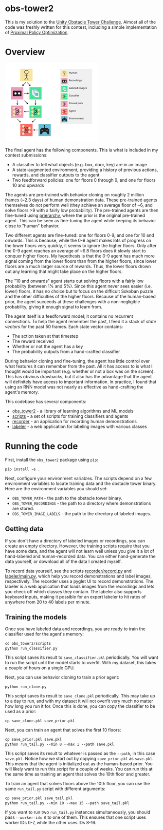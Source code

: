 # obs-tower2

This is my solution to the [Unity Obstacle Tower Challenge](https://www.aicrowd.com/challenges/unity-obstacle-tower-challenge). Almost all of the code was freshly written for this contest, including a simple implementation of [Proximal Policy Optimization](https://arxiv.org/abs/1707.06347).

# Overview

![Overview Diagram](overview_diagram.svg)

The final agent has the following components. This is what is included in my contest submissions:

 * A classifier to tell what objects (e.g. box, door, key) are in an image
 * A state-augmented environment, providing a history of previous actions, rewards, and classifier outputs to the agent
 * Two feedforward policies: one for floors 0 through 9, and one for floors 10 and upwards

The agents are pre-trained with behavior cloning on roughly 2 million frames (~2.3 days) of human demonstration data. These pre-trained agents themselves do not perform well (they achieve an average floor of ~6, and solve floors >9 with a fairly low probability). The pre-trained agents are then fine-tuned using [prierarchy](https://blog.aqnichol.com/2019/04/03/prierarchy-implicit-hierarchies/), where the prior is the original pre-trained agent. This can be seen as fine-tuning the agent while keeping its behavior close to "human" behavior.

Two different agents are fine-tuned: one for floors 0-9, and one for 10 and onwards. This is because, while the 0-9 agent makes lots of progress on the lower floors very quickly, it seems to ignore the higher floors. Only after the 0-9 agent reaches an average of ~9.8 floors does it slowly start to conquer higher floors. My hypothesis is that the 0-9 agent has much more signal coming from the lower floors than from the higher floors, since lower floors are a much larger source of rewards. Thus, the lower floors drown out any learning that might take place on the higher floors.

The "10 and onwards" agent starts out solving floors with a fairly low probability (between 1% and 5%). Since this agent never sees easier (i.e. lower) floors, it has no choice but to focus on the difficult Sokoban puzzle and the other difficulties of the higher floors. Because of the human-based prior, the agent succeeds at these challenges with a non-negligible probability, giving it enough signal to learn from.

The agent itself is a feedforward model; it contains no recurrent connections. To help the agent remember the past, I feed it a stack of *state vectors* for the past 50 frames. Each state vector contains:

 * The action taken at that timestep
 * The reward received
 * Whether or not the agent has a key
 * The probability outputs from a hand-crafted classifier

During behavior cloning and fine-tuning, the agent has little control over what features it can remember from the past. All it has access to is what I thought would be important (e.g. whether or not a box was on the screen). This has obvious drawbacks, but it also has the advantage that the agent will definitely have access to important information. In practice, I found that using an RNN model was not nearly as effective as hand-crafting the agent's memory.

This codebase has several components:

 * [obs_tower2](obs_tower2) - a library of learning algorithms and ML models
 * [scripts](obs_tower2/scripts) - a set of scripts for training classifiers and agents
 * [recorder](obs_tower2/recorder) - an application for recording human demonstrations
 * [labeler](obs_tower2/labeler) - a web application for labeling images with various classes

# Running the code

First, install the `obs_tower2` package using `pip`:

```
pip install -e .
```

Next, configure your environment variables. The scripts depend on a few environment variables to locate training data and the obstacle tower binary. Here are the environment variables you should set:

 * `OBS_TOWER_PATH` - the path to the obstacle tower binary.
 * `OBS_TOWER_RECORDINGS` - the path to a directory where demonstrations are stored.
 * `OBS_TOWER_IMAGE_LABELS` - the path to the directory of labeled images.

## Getting data

If you don't have a directory of labeled images or recordings, you can create an empty directory. However, the training scripts require that you have some data, and the agent will not learn well unless you give it a lot of hand-labeled and human-recorded data. You can either hand-generate the data yourself, or download all of the data I created myself.

To record data yourself, see the scripts [recorder/record.py](obs_tower2/recorder/record.py) and [labeler/main.py](obs_tower2/labeler/main.py), which help you record demonstrations and label images, respectively. The recorder uses a pyglet UI to record demonstrations. The labeler is a web application that loads images from the recordings and lets you check off which classes they contain. The labeler also supports keyboard inputs, making it possible for an expert labeler to hit rates of anywhere from 20 to 40 labels per minute.

## Training the models

Once you have labeled data and recordings, you are ready to train the classifier used for the agent's memory:

```
cd obs_tower2/scripts
python run_classifier.py
```

This script saves its result to `save_classifier.pkl` periodically. You will want to run the script until the model starts to overfit. With my dataset, this takes a couple of hours on a single GPU.

Next, you can use behavior cloning to train a prior agent:

```
python run_clone.py
```

This script saves its result to `save_clone.pkl` periodically. This may take up to a day to run, and with my dataset it will not overfit very much no matter how long you run it for. Once this is done, you can copy the classifier to be used as a prior:

```
cp save_clone.pkl save_prior.pkl
```

Next, you can train an agent that solves the first 10 floors:

```
cp save_prior.pkl save.pkl
python run_tail.py --min 0 --max 1 --path save.pkl
```

This script saves its result to whatever is passed as the `--path`, in this case `save.pkl`. Notice how we start out by copying `save_prior.pkl` as `save.pkl`. This means that the agent is initialized out as the human-based prior. You will likely want to run this script for a couple of weeks. You can run this at the same time as training an agent that solves the 10th floor and greater.

To train an agent that solves floors above the 10th floor, you can use the same `run_tail.py` script with different arguments:

```
cp save_prior.pkl save_tail.pkl
python run_tail.py --min 10 --max 15 --path save_tail.pkl
```

If you want to run two `run_tail.py` instances simultaneously, you should pass `--worker-idx 0` to one of them. This ensures that one script uses worker IDs 0-7, while the other uses IDs 8-16.
